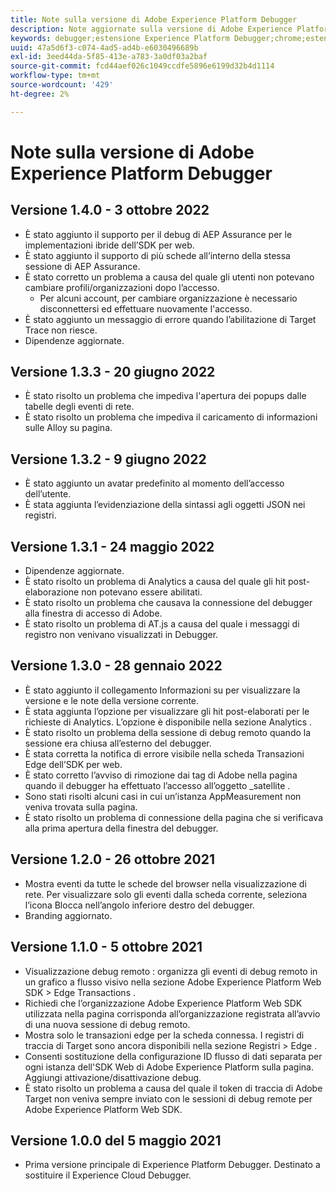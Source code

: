 ```yaml
---
title: Note sulla versione di Adobe Experience Platform Debugger
description: Note aggiornate sulla versione di Adobe Experience Platform Debugger.
keywords: debugger;estensione Experience Platform Debugger;chrome;estensione;note sulla versione
uuid: 47a5d6f3-c074-4ad5-ad4b-e6030496689b
exl-id: 3eed44da-5f85-413e-a783-3a0df03a2baf
source-git-commit: fcd44aef026c1049ccdfe5896e6199d32b4d1114
workflow-type: tm+mt
source-wordcount: '429'
ht-degree: 2%

---
```


# Note sulla versione di Adobe Experience Platform Debugger

## Versione 1.4.0 - 3 ottobre 2022

* È stato aggiunto il supporto per il debug di AEP Assurance per le implementazioni ibride dell’SDK per web.
* È stato aggiunto il supporto di più schede all’interno della stessa sessione di AEP Assurance.
* È stato corretto un problema a causa del quale gli utenti non potevano cambiare profili/organizzazioni dopo l’accesso.
   * Per alcuni account, per cambiare organizzazione è necessario disconnettersi ed effettuare nuovamente l&#39;accesso.
* È stato aggiunto un messaggio di errore quando l’abilitazione di Target Trace non riesce.
* Dipendenze aggiornate.

## Versione 1.3.3 - 20 giugno 2022

* È stato risolto un problema che impediva l&#39;apertura dei popups dalle tabelle degli eventi di rete.
* È stato risolto un problema che impediva il caricamento di informazioni sulle Alloy su pagina.

## Versione 1.3.2 - 9 giugno 2022

* È stato aggiunto un avatar predefinito al momento dell’accesso dell’utente.
* È stata aggiunta l’evidenziazione della sintassi agli oggetti JSON nei registri.

## Versione 1.3.1 - 24 maggio 2022

* Dipendenze aggiornate.
* È stato risolto un problema di Analytics a causa del quale gli hit post-elaborazione non potevano essere abilitati.
* È stato risolto un problema che causava la connessione del debugger alla finestra di accesso di Adobe.
* È stato risolto un problema di AT.js a causa del quale i messaggi di registro non venivano visualizzati in Debugger.

## Versione 1.3.0 - 28 gennaio 2022

* È stato aggiunto il collegamento Informazioni su per visualizzare la versione e le note della versione corrente.
* È stata aggiunta l’opzione per visualizzare gli hit post-elaborati per le richieste di Analytics. L’opzione è disponibile nella sezione Analytics .
* È stato risolto un problema della sessione di debug remoto quando la sessione era chiusa all’esterno del debugger.
* È stata corretta la notifica di errore visibile nella scheda Transazioni Edge dell’SDK per web.
* È stato corretto l’avviso di rimozione dai tag di Adobe nella pagina quando il debugger ha effettuato l’accesso all’oggetto _satellite .
* Sono stati risolti alcuni casi in cui un’istanza AppMeasurement non veniva trovata sulla pagina.
* È stato risolto un problema di connessione della pagina che si verificava alla prima apertura della finestra del debugger.

## Versione 1.2.0 - 26 ottobre 2021

* Mostra eventi da tutte le schede del browser nella visualizzazione di rete. Per visualizzare solo gli eventi dalla scheda corrente, seleziona l’icona Blocca nell’angolo inferiore destro del debugger.
* Branding aggiornato.

## Versione 1.1.0 - 5 ottobre 2021

* Visualizzazione debug remoto : organizza gli eventi di debug remoto in un grafico a flusso visivo nella sezione Adobe Experience Platform Web SDK > Edge Transactions .
* Richiedi che l’organizzazione Adobe Experience Platform Web SDK utilizzata nella pagina corrisponda all’organizzazione registrata all’avvio di una nuova sessione di debug remoto.
* Mostra solo le transazioni edge per la scheda connessa. I registri di traccia di Target sono ancora disponibili nella sezione Registri > Edge .
* Consenti sostituzione della configurazione ID flusso di dati separata per ogni istanza dell&#39;SDK Web di Adobe Experience Platform sulla pagina. Aggiungi attivazione/disattivazione debug.
* È stato risolto un problema a causa del quale il token di traccia di Adobe Target non veniva sempre inviato con le sessioni di debug remote per Adobe Experience Platform Web SDK.

## Versione 1.0.0 del 5 maggio 2021

* Prima versione principale di Experience Platform Debugger. Destinato a sostituire il Experience Cloud Debugger.
